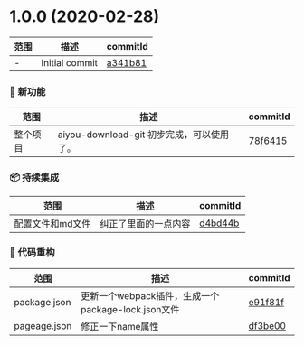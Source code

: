 # 1.0.0 (2020-02-28)

范围|描述|commitId
--|--|--
 - | Initial commit | [a341b81](https://github.com/ilovejwl/aiyou-download-git/commit/a341b81)


### 🌟 新功能
范围|描述|commitId
--|--|--
 整个项目 | aiyou-download-git 初步完成，可以使用了。 | [78f6415](https://github.com/ilovejwl/aiyou-download-git/commit/78f6415)


### 📦 持续集成
范围|描述|commitId
--|--|--
 配置文件和md文件 | 纠正了里面的一点内容 | [d4bd44b](https://github.com/ilovejwl/aiyou-download-git/commit/d4bd44b)


### 🔨 代码重构
范围|描述|commitId
--|--|--
 package.json | 更新一个webpack插件，生成一个package-lock.json文件 | [e91f81f](https://github.com/ilovejwl/aiyou-download-git/commit/e91f81f)
 pageage.json | 修正一下name属性 | [df3be00](https://github.com/ilovejwl/aiyou-download-git/commit/df3be00)

